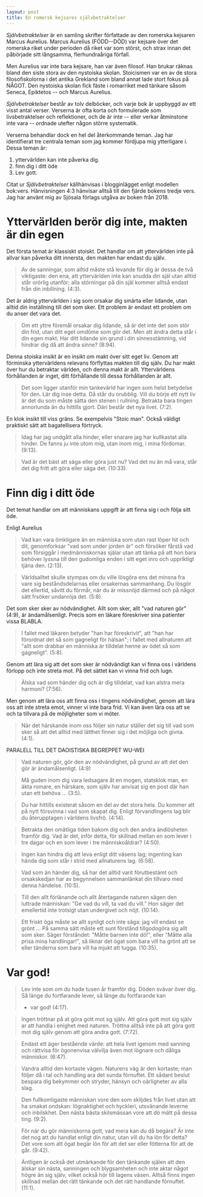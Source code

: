 ```yaml
---
layout: post
title: En romersk kejsares självbetraktelser
---
```


*Självbetraktelser* är en samling skrifter författade av den
romerska kejsaren Marcus Aurelius. Marcus Aurelius (FÖDD--DÖD)
var kejsare över det romerska riket under perioden då riket var
som störst, och strax innan det påbörjade sitt långsamma,
flerhundraåriga förfall. 

Men Aurelius var inte bara kejsare, han var även filosof. Han
brukar räknas bland den siste stora av den nystoiska skolan.
Stoicismen var en av de stora filosofiskolorna i det antika
Grekland som bland annat lade stort fokus på NÅGOT. Den nystoiska
skolan fick fäste i romarriket med tänkare såsom Seneca,
Epiktetos -- och Marcus Aurelius.

*Självbetraktelser* består av tolv delböcker, och varje bok är
uppbyggd av ett visst antal verser. Verserna är ofta korta och
formulerade som livsbetraktelser och reflektioner, och de är inte
-- eller verkar åtminstone inte vara -- ordnade utefter någon
större systematik. 

Verserna behandlar dock en hel del återkommande teman. Jag har
identifierat tre centrala teman som jag kommer fördjupa mig
ytterligare i. Dessa teman är:

1) yttervärlden kan inte påverka dig.
2) finn dig i ditt öde
3) Lev gott.

Citat ur *Självbetraktelser* källhänvisas i blogginlägget enligt
modellen bok:vers. Hänvisningen 4:3 hänvisar alltså till den
fjärde bokens tredje vers. Jag har använt mig av Sjösala förlags
utgåva av boken från 2018.

# Yttervärlden berör dig inte, makten är din egen 

Det första temat är klassiskt stoiskt. Det handlar om att
yttervärlden inte på allvar kan påverka ditt innersta, den makten
har endast du själv.

> Av de sanningar, som alltid måste stå levande för dig är dessa
> de två viktigaste: den ena, att yttervärlden inte kan snudda
> din själ utan alltid står orörlig utanför; alla störningar på
> din själ kommer alltså endast från din inbillning. (4:3).

Det är aldrig yttervärlden i sig som orsakar dig smärta eller
lidande, utan alltid din inställning till det som sker. Ett
problem är endast ett problem om du anser det vara det.

> Om ett yttre föremål orsakar dig lidande, så är det inte det
> som stör din frid, utan ditt eget omdöme som gör det. Men att
> ändra detta står i din egen makt. Har ditt lidande sin grund i
> din sinnesstämning, vid hindrar dig då att ändra sinne? (8:94).

Denna stoiska insikt är en insikt om makt över sitt eget liv.
Genom att förminska yttervärldens relevans förflyttas makten till
dig själv. Du har makt över hur du betraktar världen, och denna
makt är allt. Yttervärldens förhållanden är inget, ditt
förhållande till dessa förhållanden är allt.

> Det som ligger utanför min tankevärld har ingen som helst
> betydelse för den. Lär dig inse detta. Då står du orubblig.
> Vill du börje ett nytt liv är det du som måste sätta den stenen
> i rullning. Betrakta bara tingen annorlunda än du hittills
> gjort. Däri består det nya livet. (7:2).

En klok insikt till viss gräns. Se exempelvis "Stoic man". Också
väldigt praktiskt sätt att bagatellisera förtryck.



> Idag har jag undgått alla hinder, eller snarare jag har
> kullkastat alla hinder. De fanns ju inte utom mig, utan inom
> mig, i mina fördomar. (9:13).

> Vad är det bäst att säga eller göra just nu? Vad det nu än må
> vara, står det dig fritt att göra eller säga det. (10:33).

# Finn dig i ditt öde 

Det temat handlar om att människans uppgift är att finna sig i
och följa sitt öde.

Enligt Aurelius

> Vad kan vara ömkligare än en människa som utan rast löper hit
> och dit, genomforksar "vad som under jorden är" och försöker
> fårstå vad som försiggår i medmänniskornas själar utan att
> tänka på att hon bara behöver lyssna till den gudomliga enden i
> sitt eget inro och uppriktigt tjäna den. (2:13).


> Världsalltet skulle stympas om du ville lösgöra ens det minsna
> fra vare sig beståndsdelarnas eller orsakernas sammanhang. Du
> lösgör det ellertid, såvitt du förmår, när du är missnöjd
> därmed och på något sätt frsöker undanröja det. (5:8).

Det som sker sker av nödvändighet. Allt som sker, allt "vad
naturen gör" (4:9), är ändamålsenligt. Precis som en läkare
föreskriver sina patienter vissa BLABLA.

> I fallet med läkaren betyder "han har föreskrivit", att "han
> har förordnat det så som gagneligt för hälsan"; i fallet med
> allnaturen att "allt som drabbar en människa är tilldelat henne
> av ödet så som gagneligt". (5:8).

Genom att lära sig att det som sker är nödvändigt kan vi finna
oss i världens förlopp och inte streta mot. På det sättet kan vi
vinna frid och lugn.

> Älska vad som händer dig och är dig tilldelat; vad kan alstra
> mera harmoni? (7:56).

Men genom att lära oss att finna oss i tingens nödvändighet,
genom att lära oss att inte streta emot, vinner vi inte bara
frid. Vi kan även lära oss att se och ta tillvara på de
möjligheter som vi möter.

> När det härskande inom oss följer sin natur ställer det sig
> till vad som sker så att det alltid med lätthet finner sig i
> det möjliga och givna. (4:1).

PARALELL TILL DET DAOISTISKA BEGREPPET WU-WEI

> Vad naturen gör, gör den av nödvändighet, på grund av att det
> den gör är ändamålsenligt. (4:9)

> Må guden inom dig vara ledsagare åt en mogen, statsklok man, en
> äkta romare, en härskare, som själv har anvisat sig en post där
> han utan ett behöva ... (3:5).

> Du har hittills existerat såsom en del av det stora hela. Du
> kommer att på nytt försvinna i vad som skapat dig. Enligt
> förvandlingens lag blir du återupptagen i världens livsfrö.
> (4:14).

> Betrakta den omätliga tiden bakom dig och den andra ändlösheten
> framför dig. Vad är det, inför detta, för skillnad mellan en
> som lever i tre dagar och en som lever i tre människoåldrar?
> (4:50).

> Ingen kan hindra dig att leva enligt ditt väsens lag; ingenting
> kan hända dig som står i strid med allnaturens lag. (6:58).

> Vad som än händer dig, så har det alltid varit förutbestämt och
> orsakskedjan har av begynnelsen sammanlänkat din tillvaro med
> denna händelse. (10:5).

> Till den allt förlänande och allt återtagande naturen sägen den
> luttrade människan: "Ge vad du vill, ta vad du vill." Hon säger
> det emellertid inte trotsigt utan undergivet och nöjt. (10:14).

> Ett friskt öga måste se allt synligt och inte säga: jag vill
> endast se grönt ... På samma sätt måste ett sunt förstånd
> tillgodogöra sig allt som sker. Säger förståndet: "Måtte barnen
> inte dö!", eller "Måtte alla prisa mina handlingar!", så liknar
> det ögat som bara vill ha grönt att se eller tänderna som bara
> vill ha mjukt att tugga. (10:35).

# Var god!

> Lev inte som om du hade tusen år framför dig. Döden svävar över
> dig. Så länge du fortfarande lever, så länge du fortfarande kan
> - var god! (4:17).

> Ingen tröttnar på at göra gott mot sg själv. Att göra gott mot
> sig själv ar att handla i enighet med naturen. Tröttna alltså
> inte på att göra gott mot dig själv genom att göra andra gott.
> (7:72).

> Endast ett äger bestående värde: att hela livet igenom med
> sanning och rättvisa för ögonenvisa välvilja även mot lögnare
> och dåliga människor. (6:47).

> Vandra alltid den kortaste vägen. Naturens väg är den kortaste;
> man följer då i tal och handling ara det sunda förnuftet. Ett
> sådant beslut bespara dig bekymmer och stryder, hänsyn och
> oärligheter av alla slag.

> Den fullkomligaste människan vore den som skiljdes från livet
> utan att ha smakat ondskan: lögnaktighet och hyckleri,
> utsvänande leverne och inbilskhet. Den nästa bästa skilsmässan
> vore att dö mätt på dessa ting. (9:2).

> För när du gör människorna gott, vad mera kan du då begära? Är
> inte det nog att du handlat enligt din natur, utan vill du ha
> lön för detta? Det vore som att ögat begär lön för att det ser
> eller fötterna för att de går. (9:42).

> Äntligen är också det utmärkande för den tänkande själen att
> den älskar sin nästa, sanningen och blygsamheten och inte aktar
> något högre än sig själv, vilket också hör till lagens väsen.
> Alltså finns ingen skillnad mellan det rätt tänkande och det
> rätt handlande förnuftet. (11:1).
